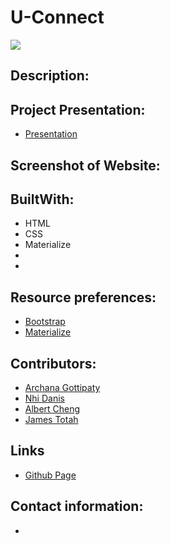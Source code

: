 # U-Connect
<img src="https://img.shields.io/badge/LICENSE-mit-green"/>

## Description:



## Project Presentation:
* [Presentation]()

## Screenshot of Website:


## BuiltWith:

* HTML
* CSS
* Materialize
* 
*  

## Resource preferences:
* [Bootstrap](https://getbootstrap.com/)
* [Materialize](https://materializecss.com/)

## Contributors:
* [Archana Gottipaty](https://github.com/archanagottipaty)
* [Nhi Danis](https://github.com/NhiDanis)
* [Albert Cheng](https://github.com/alzcheng)
* [James Totah ](https://github.com/jtwob)

## Links
* [Github Page]()

## Contact information:
* 
